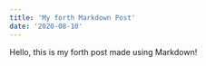 ```yaml
---
title: 'My forth Markdown Post'
date: '2020-08-10'
---
```


Hello, this is my forth post made using Markdown!
